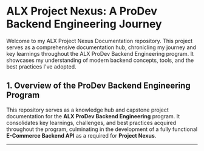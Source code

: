 # ALX Project Nexus: A ProDev Backend Engineering Journey

Welcome to my ALX Project Nexus Documentation repository. This project serves as a comprehensive
documentation hub, chronicling my journey and key learnings throughout the ALX ProDev Backend Engineering
program. It showcases my understanding of modern backend concepts, tools, and the best practices I've adopted.

## 1. Overview of the ProDev Backend Engineering Program

This repository serves as a knowledge hub and capstone project documentation for the **ALX ProDev
Backend Engineering** program. It consolidates key learnings, challenges, and best practices acquired
throughout the program, culminating in the development of a fully functional **E-Commerce Backend API**
as a required for **Project Nexus**.

---
